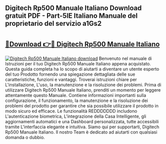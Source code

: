 ## Digitech Rp500 Manuale Italiano Download gratuit PDF - Part-5lE Italiano Manuale del proprietario del servizio a1Gs2

# <h2><a href="http://dfbry1.blite.top/?on=Digitech+Rp500+Manuale+Italiano">🔗Download 👉🔴 Digitech Rp500 Manuale Italiano</a></h2>

[![Digitech Rp500 Manuale Italiano download](https://i.imgur.com/lujVjoI.png)](http://dfbry1.blite.top/?on=Digitech+Rp500+Manuale+Italiano)
Benvenuto nel manuale di Istruzioni per il tuo Digitech Rp500 Manuale Italiano appena acquistato. Questa guida completa ha lo scopo di aiutarti a diventare un utente esperto del tuo Prodotto fornendo una spiegazione dettagliata delle sue caratteristiche, funzioni e vantaggi. Troverai istruzioni chiare per L'installazione, L'uso, la manutenzione e la risoluzione dei problemi. Prima di utilizzare Digitech Rp500 Manuale Italiano, prenditi un momento per leggere attentamente questo Manuale. Contiene informazioni importanti sulla configurazione, il funzionamento, la manutenzione e la risoluzione dei problemi del prodotto per garantire che sia possibile utilizzare il prodotto in modo sicuro ed efficace. Le funzionalità REDDDDDDD includono L'autenticazione biometrica, L'integrazione della Casa Intelligente, gli aggiornamenti automatici e una Dashboard personalizzata, tutte accessibili tramite L'interfaccia elegante e intuitiva. Siamo qui per supportarti, Digitech Rp500 Manuale Italiano. Il nostro Team è dedicato ad aiutarti con qualsiasi domanda o dubbio.
